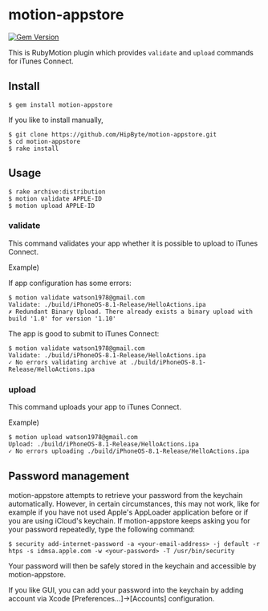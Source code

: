 # motion-appstore

[![Gem Version](https://badge.fury.io/rb/motion-appstore.svg)](https://badge.fury.io/rb/motion-appstore)

This is RubyMotion plugin which provides `validate` and `upload` commands for iTunes Connect.

## Install

```
$ gem install motion-appstore
```

If you like to install manually,

```
$ git clone https://github.com/HipByte/motion-appstore.git
$ cd motion-appstore
$ rake install
```

## Usage

```
$ rake archive:distribution
$ motion validate APPLE-ID
$ motion upload APPLE-ID
```

### validate

This command validates your app whether it is possible to upload to iTunes Connect.

Example)

If app configuration has some errors:
```
$ motion validate watson1978@gmail.com
Validate: ./build/iPhoneOS-8.1-Release/HelloActions.ipa
✗ Redundant Binary Upload. There already exists a binary upload with build '1.0' for version '1.10'
```

The app is good to submit to iTunes Connect:

```
$ motion validate watson1978@gmail.com
Validate: ./build/iPhoneOS-8.1-Release/HelloActions.ipa
✓ No errors validating archive at ./build/iPhoneOS-8.1-Release/HelloActions.ipa
```

### upload

This command uploads your app to iTunes Connect.

Example)

```
$ motion upload watson1978@gmail.com
Upload: ./build/iPhoneOS-8.1-Release/HelloActions.ipa
✓ No errors uploading ./build/iPhoneOS-8.1-Release/HelloActions.ipa
```

## Password management

motion-appstore attempts to retrieve your password from the keychain automatically. However, in certain circumstances, this may not work, like for example if you have not used Apple's AppLoader application before or if you are using iCloud's keychain. If motion-appstore keeps asking you for your password repeatedly, type the following command:

```
$ security add-internet-password -a <your-email-address> -j default -r htps -s idmsa.apple.com -w <your-password> -T /usr/bin/security
```

Your password will then be safely stored in the keychain and accessible by motion-appstore.

If you like GUI, you can add your password into the keychain by adding account via Xcode [Preferences...]->[Accounts] configuration.
